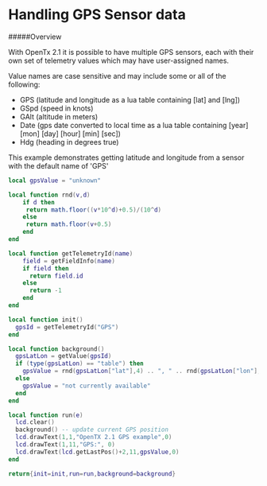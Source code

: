 # Handling GPS Sensor data

#####Overview

With OpenTx 2.1 it is possible to have multiple GPS sensors, each with their own set of telemetry values which may have user-assigned names.

Value names are case sensitive and may include some or all of the following:
 - GPS (latitude and longitude as a lua table containing [lat] and [lng])
 - GSpd (speed in knots)
 - GAlt (altitude in meters)
 - Date (gps date converted to local time as a lua table containing [year] [mon] [day] [hour] [min] [sec])
 - Hdg (heading in degrees true)

This example demonstrates getting latitude and longitude from a sensor with the default name of 'GPS'

```lua
local gpsValue = "unknown"

local function rnd(v,d)
	if d then
	 return math.floor((v*10^d)+0.5)/(10^d)
	else
	 return math.floor(v+0.5)
	end
end

local function getTelemetryId(name)
	field = getFieldInfo(name)
	if field then
	  return field.id
	else
	  return -1
	end
end

local function init()
  gpsId = getTelemetryId("GPS")
end

local function background()
  gpsLatLon = getValue(gpsId)
  if (type(gpsLatLon) == "table") then
    gpsValue = rnd(gpsLatLon["lat"],4) .. ", " .. rnd(gpsLatLon["lon"],4)
  else
    gpsValue = "not currently available"
  end
end

local function run(e)
  lcd.clear()
  background() -- update current GPS position
  lcd.drawText(1,1,"OpenTX 2.1 GPS example",0)
  lcd.drawText(1,11,"GPS:", 0)
  lcd.drawText(lcd.getLastPos()+2,11,gpsValue,0)
end

return{init=init,run=run,background=background}
```
